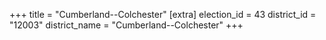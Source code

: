 +++
title = "Cumberland--Colchester"
[extra]
election_id = 43
district_id = "12003"
district_name = "Cumberland--Colchester"
+++
